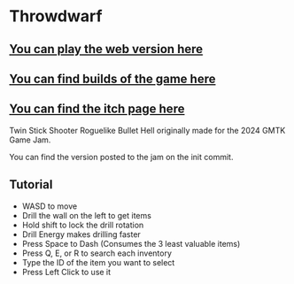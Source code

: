 # Throwdwarf
## [You can play the web version here](https://staringlongingly.github.io/Throwdwarf)
## [You can find builds of the game here](https://github.com/staringlongingly/throwdwarf/releases)
## [You can find the itch page here](https://longingly.itch.io/throwdwarf)

Twin Stick Shooter Roguelike Bullet Hell originally made for the 2024 GMTK Game Jam.

You can find the version posted to the jam on the init commit.

## Tutorial
- WASD to move
- Drill the wall on the left to get items
- Hold shift to lock the drill rotation
- Drill Energy makes drilling faster
- Press Space to Dash (Consumes the 3 least valuable items)
- Press Q, E, or R to search each inventory
- Type the ID of the item you want to select
- Press Left Click to use it
